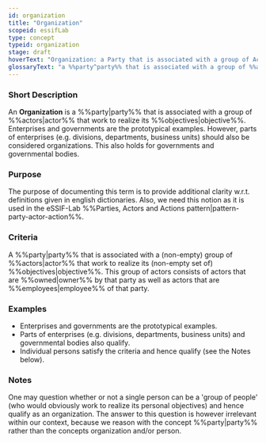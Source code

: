 ```yaml
---
id: organization
title: "Organization"
scopeid: essifLab
type: concept
typeid: organization
stage: draft
hoverText: "Organization: a Party that is associated with a group of Actors that work to realize its Objectives."
glossaryText: "a %%party^party%% that is associated with a group of %%actors^actor%% that work to realize its %%objectives^objective%%."
---
```

### Short Description
An **Organization** is a %%party|party%% that is associated with a group of %%actors|actor%% that work to realize its %%objectives|objective%%. Enterprises and governments are the prototypical examples. However, parts of enterprises (e.g. divisions, departments, business units) should also be considered organizations. This also holds for governments and governmental bodies.

### Purpose
The purpose of documenting this term is to provide additional clarity w.r.t. definitions given in english dictionaries. Also, we need this notion as it is used in the eSSIF-Lab %%Parties, Actors and Actions pattern|pattern-party-actor-action%%.

### Criteria
A %%party|party%% that is associated with a (non-empty) group of %%actors|actor%% that work to realize its (non-empty set of) %%objectives|objective%%. This group of actors consists of actors that are %%owned|owner%% by that party as well as actors that are %%employees|employee%% of that party.

### Examples
- Enterprises and governments are the prototypical examples.
- Parts of enterprises (e.g. divisions, departments, business units) and governmental bodies also qualify.
- Individual persons satisfy the criteria and hence qualify (see the Notes below). 

### Notes
One may question whether or not a single person can be a 'group of people' (who would obviously work to realize its personal objectives) and hence qualify as an organization. The answer to this question is however irrelevant within our context, because we reason with the concept %%party|party%% rather than the concepts organization and/or person.
